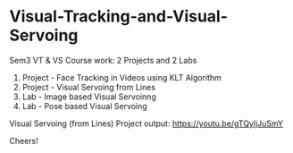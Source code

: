 # Visual-Tracking-and-Visual-Servoing
Sem3 VT & VS Course work: 2 Projects and 2 Labs

1. Project - Face Tracking in Videos using KLT Algorithm
2. Project - Visual Servoing from Lines 
3. Lab - Image based Visual Servoinng
4. Lab - Pose based Visual Servoing

Visual Servoing (from Lines) Project output: https://youtu.be/gTQyljJuSmY

Cheers!
